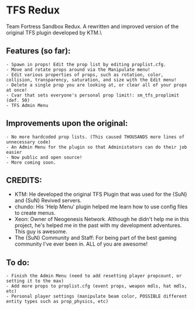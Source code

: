 # TFS Redux
Team Fortress Sandbox Redux. A rewritten and improved version of the original TFS plugin developed by KTM.\


## Features (so far):
```
- Spawn in props! Edit the prop list by editing proplist.cfg.
- Move and rotate props around via the Manipulate menu!
- Edit various properties of props, such as rotation, color, collision, transparency, saturation, and size with the Edit menu!
- Delete a single prop you are looking at, or clear all of your props at once!
- Cvar that sets everyone's personal prop limit!: sm_tfs_proplimit (def. 50)
- TFS Admin Menu
```


## Improvements upon the original:
```
- No more hardcoded prop lists. (This caused THOUSANDS more lines of unnecessary code)
- An Admin Menu for the plugin so that Administators can do their job easier
- Now public and open source!
- More coming soon.
```

## CREDITS:
- KTM: He developed the original TFS Plugin that was used for the {SuN} and {SuN} Revived servers.
- chundo: His 'Help Menu' plugin helped me learn how to use config files to create menus.
- Xeon: Owner of Neogenesis Network. Although he didn't help me in this project, he's helped me in the past with my development adventures. This guy is awesome.
- The {SuN} Community and Staff: For being part of the best gaming community I've ever been in. ALL of you are awesome!

## To do:
```
- Finish the Admin Menu (need to add resetting player propcount, or setting it to the max)
- Add more props to proplist.cfg (event props, weapon mdls, hat mdls, etc)
- Personal player settings (manipulate beam color, POSSIBLE different entity types such as prop_physics, etc)
```
